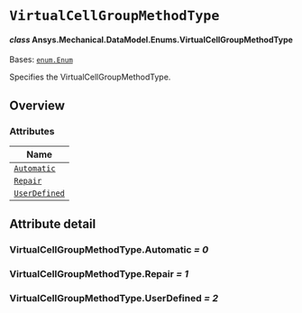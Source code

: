 # `VirtualCellGroupMethodType`

<a id="ansys.mechanical.stubs.v241.Ansys.Mechanical.DataModel.Enums.VirtualCellGroupMethodType"></a>

#### *class* Ansys.Mechanical.DataModel.Enums.VirtualCellGroupMethodType

Bases: [`enum.Enum`](https://docs.python.org/3/library/enum.html#enum.Enum)

Specifies the VirtualCellGroupMethodType.

<!-- !! processed by numpydoc !! -->

<a id="overview"></a>

## Overview

### Attributes

| Name |
| ---------------------------------------------------------- |
| [`Automatic`](#VirtualCellGroupMethodType.Automatic) |
| [`Repair`](#VirtualCellGroupMethodType.Repair) |
| [`UserDefined`](#VirtualCellGroupMethodType.UserDefined) |

<a id="attribute-detail"></a>

## Attribute detail

<a id="VirtualCellGroupMethodType.Automatic"></a>

### VirtualCellGroupMethodType.Automatic *= 0*

<a id="VirtualCellGroupMethodType.Repair"></a>

### VirtualCellGroupMethodType.Repair *= 1*

<a id="VirtualCellGroupMethodType.UserDefined"></a>

### VirtualCellGroupMethodType.UserDefined *= 2*


